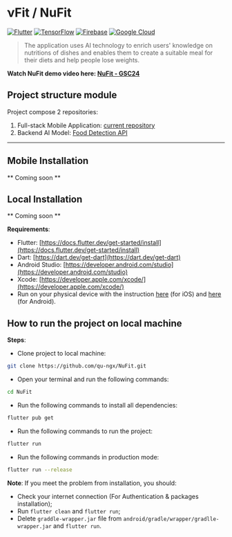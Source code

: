 # νFit / NuFit

[![Flutter](https://img.shields.io/badge/Flutter-%2302569B.svg?style=for-the-badge&logo=Flutter&logoColor=white)](https://flutter.dev/)
[![TensorFlow](https://img.shields.io/badge/TensorFlow-%23FF6F00.svg?style=for-the-badge&logo=TensorFlow&logoColor=white)](https://www.tensorflow.org/learn#build-models)
[![Firebase](https://img.shields.io/badge/firebase-%23039BE5.svg?style=for-the-badge&logo=firebase)](https://firebase.google.com/)
[![Google Cloud](https://img.shields.io/badge/GoogleCloud-%234285F4.svg?style=for-the-badge&logo=google-cloud&logoColor=white)](https://cloud.google.com/)

> The application uses AI technology to enrich users' knowledge on nutritions of dishes and enables them to create a suitable meal for their diets and help people lose weights.

**Watch NuFit demo video here: [NuFit - GSC24]()**

## Project structure module

Project compose 2 repositories:

1. Full-stack Mobile Application: [current repository](./)
2. Backend AI Model: [Food Detection API](https://github.com/qu-ngx/nufit-ml.git)

<hr />


## Mobile Installation

 **  Coming soon  ** 

## Local Installation

 **  Coming soon  ** 

**Requirements**:

- Flutter: [https://docs.flutter.dev/get-started/install](https://docs.flutter.dev/get-started/install)
- Dart: [https://dart.dev/get-dart](https://dart.dev/get-dart)
- Android Studio: [https://developer.android.com/studio](https://developer.android.com/studio)
- Xcode: [https://developer.apple.com/xcode/](https://developer.apple.com/xcode/)
- Run on your physical device with the instruction [here](https://flutter.dev/docs/get-started/install/macos#set-up-the-ios-device) (for iOS) and [here](https://flutter.dev/docs/get-started/install/windows#set-up-the-android-device) (for Android).

## How to run the project on local machine

**Steps**:

- Clone project to local machine:

```bash
git clone https://github.com/qu-ngx/NuFit.git
```

- Open your terminal and run the following commands:

```bash
cd NuFit
```

- Run the following commands to install all dependencies:

```bash
flutter pub get
```

- Run the following commands to run the project:

```bash
flutter run
```

- Run the following commands in production mode:

```bash
flutter run --release
```

**Note**: If you meet the problem from installation, you should:

- Check your internet connection (For Authentication & packages installation);
- Run `flutter clean` and `flutter run`;
- Delete `graddle-wrapper.jar` file from `android/gradle/wrapper/gradlle-wrapper.jar` and `flutter run`.

